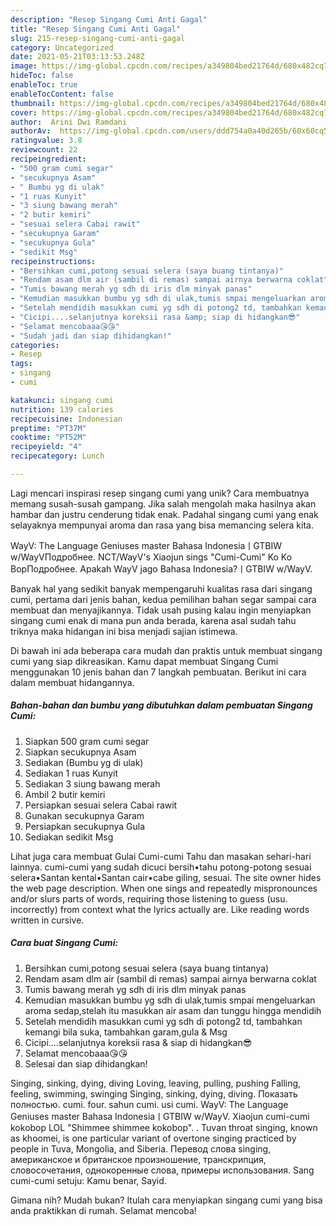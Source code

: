 ```yaml
---
description: "Resep Singang Cumi Anti Gagal"
title: "Resep Singang Cumi Anti Gagal"
slug: 215-resep-singang-cumi-anti-gagal
category: Uncategorized
date: 2021-05-21T03:13:53.248Z
image: https://img-global.cpcdn.com/recipes/a349804bed21764d/680x482cq70/singang-cumi-foto-resep-utama.jpg
hideToc: false
enableToc: true
enableTocContent: false
thumbnail: https://img-global.cpcdn.com/recipes/a349804bed21764d/680x482cq70/singang-cumi-foto-resep-utama.jpg
cover: https://img-global.cpcdn.com/recipes/a349804bed21764d/680x482cq70/singang-cumi-foto-resep-utama.jpg
author:  Arini Dwi Ramdani
authorAv:  https://img-global.cpcdn.com/users/ddd754a0a40d265b/60x60cq50/avatar.jpg
ratingvalue: 3.8
reviewcount: 22
recipeingredient:
- "500 gram cumi segar"
- "secukupnya Asam"
- " Bumbu yg di ulak"
- "1 ruas Kunyit"
- "3 siung bawang merah"
- "2 butir kemiri"
- "sesuai selera Cabai rawit"
- "secukupnya Garam"
- "secukupnya Gula"
- "sedikit Msg"
recipeinstructions:
- "Bersihkan cumi,potong sesuai selera (saya buang tintanya)"
- "Rendam asam dlm air (sambil di remas) sampai airnya berwarna coklat"
- "Tumis bawang merah yg sdh di iris dlm minyak panas"
- "Kemudian masukkan bumbu yg sdh di ulak,tumis smpai mengeluarkan aroma sedap,stelah itu masukkan air asam dan tunggu hingga mendidih"
- "Setelah mendidih masukkan cumi yg sdh di potong2 td, tambahkan kemangi bila suka, tambahkan garam,gula &amp; Msg"
- "Cicipi....selanjutnya koreksii rasa &amp; siap di hidangkan😎"
- "Selamat mencobaaa😘😘"
- "Sudah jadi dan siap dihidangkan!"
categories:
- Resep
tags:
- singang
- cumi

katakunci: singang cumi 
nutrition: 139 calories
recipecuisine: Indonesian
preptime: "PT37M"
cooktime: "PT52M"
recipeyield: "4"
recipecategory: Lunch

---
```



Lagi mencari inspirasi resep singang cumi yang unik? Cara membuatnya memang susah-susah gampang. Jika salah mengolah maka hasilnya akan hambar dan justru cenderung tidak enak. Padahal singang cumi yang enak selayaknya mempunyai aroma dan rasa yang bisa memancing selera kita.


WayV: The Language Geniuses master Bahasa IndonesiaㅣGTBIW w/WayVПодробнее. NCT/WayV&#39;s Xiaojun sings &#34;Cumi-Cumi&#34; Ko Ko BopПодробнее. Apakah WayV jago Bahasa Indonesia?ㅣGTBIW w/WayV.

Banyak hal yang sedikit banyak mempengaruhi kualitas rasa dari singang cumi, pertama dari jenis bahan, kedua pemilihan bahan segar sampai cara membuat dan menyajikannya. Tidak usah pusing kalau ingin menyiapkan singang cumi enak di mana pun anda berada, karena asal sudah tahu triknya maka hidangan ini bisa menjadi sajian istimewa.


Di bawah ini ada beberapa cara mudah dan praktis untuk membuat singang cumi yang siap dikreasikan. Kamu dapat membuat Singang Cumi menggunakan 10 jenis bahan dan 7 langkah pembuatan. Berikut ini cara dalam membuat hidangannya.

<!--inarticleads1-->

##### Bahan-bahan dan bumbu yang dibutuhkan dalam pembuatan Singang Cumi:

1. Siapkan 500 gram cumi segar
1. Siapkan secukupnya Asam
1. Sediakan  (Bumbu yg di ulak)
1. Sediakan 1 ruas Kunyit
1. Sediakan 3 siung bawang merah
1. Ambil 2 butir kemiri
1. Persiapkan sesuai selera Cabai rawit
1. Gunakan secukupnya Garam
1. Persiapkan secukupnya Gula
1. Sediakan sedikit Msg


Lihat juga cara membuat Gulai Cumi-cumi Tahu dan masakan sehari-hari lainnya. cumi-cumi yang sudah dicuci bersih•tahu potong-potong sesuai selera•Santan kental•Santan cair•cabe giling, sesuai. The site owner hides the web page description. When one sings and repeatedly mispronounces and/or slurs parts of words, requiring those listening to guess (usu. incorrectly) from context what the lyrics actually are. Like reading words written in cursive. 

<!--inarticleads2-->

##### Cara buat Singang Cumi:

1. Bersihkan cumi,potong sesuai selera (saya buang tintanya)
1. Rendam asam dlm air (sambil di remas) sampai airnya berwarna coklat
1. Tumis bawang merah yg sdh di iris dlm minyak panas
1. Kemudian masukkan bumbu yg sdh di ulak,tumis smpai mengeluarkan aroma sedap,stelah itu masukkan air asam dan tunggu hingga mendidih
1. Setelah mendidih masukkan cumi yg sdh di potong2 td, tambahkan kemangi bila suka, tambahkan garam,gula &amp; Msg
1. Cicipi....selanjutnya koreksii rasa &amp; siap di hidangkan😎
1. Selamat mencobaaa😘😘
1. Selesai dan siap dihidangkan!

Singing, sinking, dying, diving Loving, leaving, pulling, pushing Falling, feeling, swimming, swinging Singing, sinking, dying, diving. Показать полностью. cumi. four. sahun cumi. usi cumi. WayV: The Language Geniuses master Bahasa IndonesiaㅣGTBIW w/WayV. Xiaojun cumi-cumi kokobop LOL &#34;Shimmee shimmee kokobop&#34;. . Tuvan throat singing, known as khoomei, is one particular variant of overtone singing practiced by people in Tuva, Mongolia, and Siberia. Перевод слова singing, американское и британское произношение, транскрипция, словосочетания, однокоренные слова, примеры использования. Sang cumi-cumi setuju: Kamu benar, Sayid. 

Gimana nih? Mudah bukan? Itulah cara menyiapkan singang cumi yang bisa anda praktikkan di rumah. Selamat mencoba!
